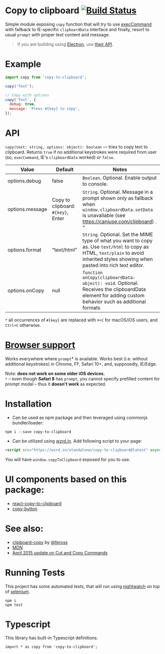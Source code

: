 # Copy to clipboard [![Build Status](https://travis-ci.org/sudodoki/copy-to-clipboard.svg?branch=master)](https://travis-ci.org/sudodoki/copy-to-clipboard)

Simple module exposing `copy` function that will try to use [execCommand](https://developer.mozilla.org/en-US/docs/Web/API/Document/execCommand#) with fallback to IE-specific `clipboardData` interface and finally, resort to usual `prompt` with proper text content and message.

> If you are building using [Electron](http://electronjs.org/), use [their API](https://www.electronjs.org/docs/latest/api/clipboard).

# Example

```js
import copy from 'copy-to-clipboard';

copy('Text');

// Copy with options
copy('Text', {
  debug: true,
  message: 'Press #{key} to copy',
});
```

# API

`copy(text: string, options: object): boolean` &mdash; tries to copy text to clipboard. Returns `true` if no additional keystrokes were required from user (so, `execCommand`, IE's `clipboardData` worked) or `false`.

|Value |Default |Notes|
|------|--------|-----|
|options.debug  |false| `Boolean`. Optional. Enable output to console. |
|options.message|Copy to clipboard: `#{key}`, Enter| `String`. Optional. Message in a prompt shown only as fallback when `window.clipboardData.setData` is unavailable (see https://caniuse.com/clipboard) . `*` |
|options.format|"text/html"| `String`. Optional. Set the MIME type of what you want to copy as. Use `text/html` to copy as HTML, `text/plain` to avoid inherited styles showing when pasted into rich text editor. |
|options.onCopy|null| `function onCopy(clipboardData: object): void`. Optional. Receives the clipboardData element for adding custom behavior such as additional formats |

`*` all occurrences of `#{key}` are replaced with `⌘+C` for macOS/iOS users, and `Ctrl+C` otherwise.

# [Browser support](http://caniuse.com/#feat=document-execcommand)

Works everywhere where `prompt`* is available. Works best (i.e. without additional keystrokes) in Chrome, FF, Safari 10+, and, supposedly, IE/Edge.

Note: **does not work on some older iOS devices.**  
`*` – even though **Safari 8** has `prompt`, you cannot specify prefilled content for prompt modal – thus it **doesn't work** as expected.

# Installation

+ Can be used as npm package and then leveraged using commonjs bundler/loader:
```
npm i --save copy-to-clipboard
```
+ Can be utilized using [wzrd.in](https://wzrd.in/). Add following script to your page:
```html
<script src="https://wzrd.in/standalone/copy-to-clipboard@latest" async></script>
```
You will have `window.copyToClipboard` exposed for you to use.

# UI components based on this package:
+ [react-copy-to-clipboard](https://github.com/nkbt/react-copy-to-clipboard)
+ [copy-button](https://github.com/sudodoki/copy-button)

# See also:
+ [clipboard-copy](https://github.com/feross/clipboard-copy) by [@feross](https://github.com/feross)
+ [MDN](https://developer.mozilla.org/en-US/docs/Web/API/Document/execCommand#Browser_Compatibility)
+ [April 2015 update on Cut and Copy Commands](http://updates.html5rocks.com/2015/04/cut-and-copy-commands)

# Running Tests
This project has some automated tests, that will run using [nightwatch](nightwatchjs.org) on top of [selenium](http://www.seleniumhq.org/).

```
npm i
npm test
```
# Typescript
This library has built-in Typescript definitions.

```
import * as copy from 'copy-to-clipboard';
```
